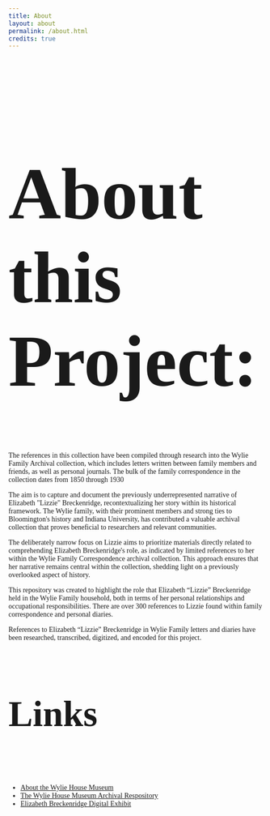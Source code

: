 ```yaml
---
title: About
layout: about
permalink: /about.html
credits: true
---
```

<style>
body {
  font-family: 'Playfair Display', serif;
    font-size: 20 px;
}

.title {
        font-family: 'Dawning of a New Day', cursive;
        font-size: 72px;
      }
    </style>

<div class="title"><h1 class="display-1">About this Project:</h1></div>
<p>The references in this collection have been compiled through research into the Wylie Family Archival collection, which includes letters written between family members and friends, as well as personal journals. The bulk of the family correspondence in the collection dates from 1850 through 1930</p>
<p>The aim is to capture and document the previously underrepresented narrative of Elizabeth "Lizzie" Breckenridge, recontextualizing her story within its historical framework. The Wylie family, with their prominent members and strong ties to Bloomington's history and Indiana University, has contributed a valuable archival collection that proves beneficial to researchers and relevant communities.</p>
<p>The deliberately narrow focus on Lizzie aims to prioritize materials directly related to comprehending Elizabeth Breckenridge's role, as indicated by limited references to her within the Wylie Family Correspondence archival collection. This approach ensures that her narrative remains central within the collection, shedding light on a previously overlooked aspect of history.</p>
<p>This repository was created to highlight the role that Elizabeth “Lizzie” Breckenridge held in the Wylie Family household, both in terms of her personal relationships and occupational responsibilities. There are over 300 references to Lizzie found within family correspondence and personal diaries.</p>
<p>References to Elizabeth “Lizzie” Breckenridge in Wylie Family letters and diaries have been researched, transcribed, digitized, and encoded for this project.</p>

<div class="title"><h4 class="display-1">Links</h4></div>
<ul>
  <li> <a href="https://libraries.indiana.edu/wylie-house-museum">About the Wylie House Museum</a></li>
 <li> <a href="https://archives.iu.edu/repositories/wyliehouse">The Wylie House Museum Archival Respository</a></li>
  <li> <a href="https://collections.libraries.indiana.edu/wyliehouse/exhibits/show/eb">Elizabeth Breckenridge Digital Exhibit</a></li>
</ul>
